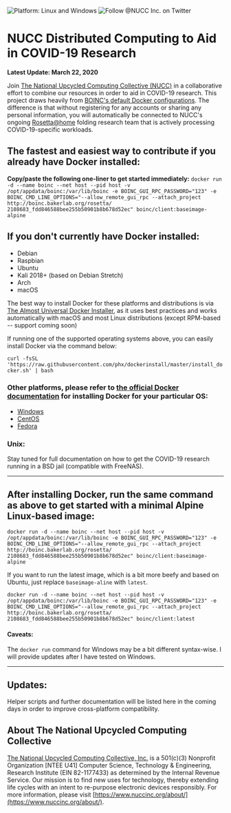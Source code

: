 ![Platform: Linux and Windows](https://img.shields.io/badge/platform-Linux,%20macOS,%20Windows-green)
![Follow @NUCC Inc. on Twitter](https://img.shields.io/twitter/follow/nucc_inc?label=follow&style=social)

# NUCC Distributed Computing to Aid in COVID-19 Research

**Latest Update: March 22, 2020**

Join [The National Upcycled Computing Collective (NUCC)](https://www.nuccinc.org/) in a collaborative effort to combine our resources in order to aid in COVID-19 research.
This project draws heavily from [BOINC's default Docker configurations](https://github.com/BOINC/boinc-client-docker).
The difference is that without registering for any accounts or sharing any personal information, you will automatically be connected to NUCC's ongoing [Rosetta@home](https://boinc.bakerlab.org/)
folding research team that is actively processing COVID-19-specific workloads.

## The fastest and easiest way to contribute if you already have Docker installed:

**Copy/paste the following one-liner to get started immediately:**
`docker run -d --name boinc --net host --pid host -v /opt/appdata/boinc:/var/lib/boinc -e BOINC_GUI_RPC_PASSWORD="123" -e BOINC_CMD_LINE_OPTIONS="--allow_remote_gui_rpc --attach_project http://boinc.bakerlab.org/rosetta/ 2108683_fdd846588bee255b50901b8b678d52ec" boinc/client:baseimage-alpine`

## If you don't currently have Docker installed:

- Debian
- Raspbian
- Ubuntu
- Kali 2018+ (based on Debian Stretch)
- Arch
- macOS

The best way to install Docker for these platforms and distributions is via [The Almost Universal Docker Installer](https://github.com/phx/dockerinstall), as it uses best practices and works automatically
with macOS and most Linux distributions (except RPM-based -- support coming soon)

If running one of the supported operating systems above, you can easily install Docker via the command below:

`curl -fsSL 'https://raw.githubusercontent.com/phx/dockerinstall/master/install_docker.sh' | bash`

### Other platforms, please refer to [the official Docker documentation](https://docs.docker.com/install/) for installing Docker for your particular OS:

- [Windows](https://docs.docker.com/docker-for-windows/install/)
- [CentOS](https://docs.docker.com/install/linux/docker-ce/centos/)
- [Fedora](https://docs.docker.com/install/linux/docker-ce/fedora/)

### Unix:

Stay tuned for full documentation on how to get the COVID-19 research running in a BSD jail (compatible with FreeNAS).

---

## After installing Docker, run the same command as above to get started with a minimal Alpine Linux-based image:

`docker run -d --name boinc --net host --pid host -v /opt/appdata/boinc:/var/lib/boinc -e BOINC_GUI_RPC_PASSWORD="123" -e BOINC_CMD_LINE_OPTIONS="--allow_remote_gui_rpc --attach_project http://boinc.bakerlab.org/rosetta/ 2108683_fdd846588bee255b50901b8b678d52ec" boinc/client:baseimage-alpine`

If you want to run the latest image, which is a bit more beefy and based on Ubuntu, just replace `baseimage-aline` with `latest`.

`docker run -d --name boinc --net host --pid host -v /opt/appdata/boinc:/var/lib/boinc -e BOINC_GUI_RPC_PASSWORD="123" -e BOINC_CMD_LINE_OPTIONS="--allow_remote_gui_rpc --attach_project http://boinc.bakerlab.org/rosetta/ 2108683_fdd846588bee255b50901b8b678d52ec" boinc/client:latest`

#### Caveats:

The `docker run` command for Windows may be a bit different syntax-wise.  I will provide updates after I have tested on Windows.

---

## Updates:

Helper scripts and further documentation will be listed here in the coming days in order to improve cross-platform compatibility.

## About The National Upcycled Computing Collective

[The National Upcycled Computing Collective, Inc.](http://nuccinc.org) is a 501(c)(3) Nonprofit Organization [NTEE U41] Computer Science, Technology & Engineering, Research Institute (EIN 82-1177433)
as determined by the Internal Revenue Service.  Our mission is to find new uses for technology, thereby extending life cycles with an intent to re-purpose electronic devices responsibly.  For more
information, please visit [https://www.nuccinc.org/about/](https://www.nuccinc.org/about/).
